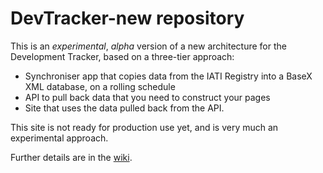 # DevTracker-new repository

This is an _experimental_, _alpha_ version of a new architecture for the Development Tracker, based on a three-tier approach:

* Synchroniser app that copies data from the IATI Registry into a BaseX XML database, on a rolling schedule
* API to pull back data that you need to construct your pages
* Site that uses the data pulled back from the API.

This site is not ready for production use yet, and is very much an experimental approach.

Further details are in the [wiki](https://github.com/DFID/devtracker-new/wiki).
